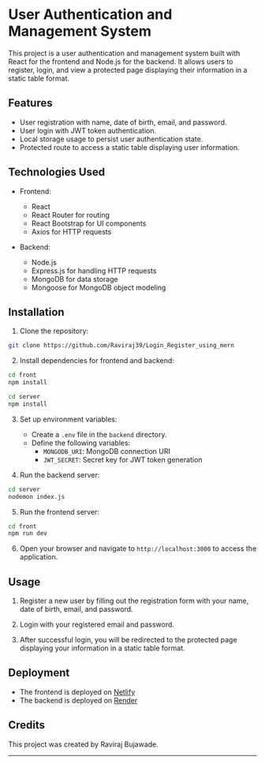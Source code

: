 
# User Authentication and Management System

This project is a user authentication and management system built with React for the frontend and Node.js for the backend. It allows users to register, login, and view a protected page displaying their information in a static table format.

## Features

- User registration with name, date of birth, email, and password.
- User login with JWT token authentication.
- Local storage usage to persist user authentication state.
- Protected route to access a static table displaying user information.

## Technologies Used

- Frontend:
  - React
  - React Router for routing
  - React Bootstrap for UI components
  - Axios for HTTP requests

- Backend:
  - Node.js
  - Express.js for handling HTTP requests
  - MongoDB for data storage
  - Mongoose for MongoDB object modeling

## Installation

1. Clone the repository:

```bash
git clone https://github.com/Raviraj39/Login_Register_using_mern
```



2. Install dependencies for frontend and backend:

```bash
cd front
npm install

cd server
npm install
```

3. Set up environment variables:
   - Create a `.env` file in the `backend` directory.
   - Define the following variables:
     - `MONGODB_URI`: MongoDB connection URI
     - `JWT_SECRET`: Secret key for JWT token generation

4. Run the backend server:

```bash
cd server
nodemon index.js
```

5. Run the frontend server:

```bash
cd front
npm run dev
```

6. Open your browser and navigate to `http://localhost:3000` to access the application.

## Usage

1. Register a new user by filling out the registration form with your name, date of birth, email, and password.

2. Login with your registered email and password.

3. After successful login, you will be redirected to the protected page displaying your information in a static table format.

## Deployment

- The frontend is deployed on [Netlify](https://www.netlify.com/) 
- The backend is deployed on [Render](https://www.render.com/)

## Credits

This project was created by Raviraj Bujawade. 

---
